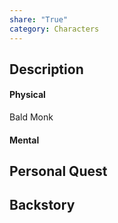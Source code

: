 ```yaml
---
share: "True"
category: Characters
---
```

## Description



#### Physical

Bald Monk

#### Mental

## Personal Quest

## Backstory
